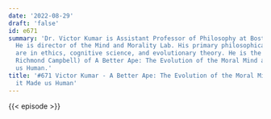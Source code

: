 ```yaml
---
date: '2022-08-29'
draft: 'false'
id: e671
summary: 'Dr. Victor Kumar is Assistant Professor of Philosophy at Boston University.
  He is director of the Mind and Morality Lab. His primary philosophical interests
  are in ethics, cognitive science, and evolutionary theory. He is the author (with
  Richmond Campbell) of A Better Ape: The Evolution of the Moral Mind and How it Made
  us Human.'
title: '#671 Victor Kumar - A Better Ape: The Evolution of the Moral Mind and How
  it Made us Human'
---
```

{{< episode >}}

